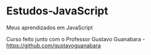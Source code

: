 <!--<img src="logoJavaScript1.png" align="right" width="300"> -->

# Estudos-JavaScript
 Meus aprendizados em JavaScript
 
 Curso feito junto com o Professor Gustavo Guanabara - https://github.com/gustavoguanabara
